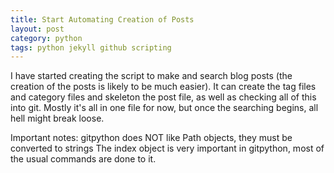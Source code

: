```yaml
---
title: Start Automating Creation of Posts
layout: post
category: python
tags: python jekyll github scripting
---
```

I have started creating the script to make and search blog posts (the creation of the posts is likely to be much easier).
It can create the tag files and category files and skeleton the post file, as well as checking all of this into git. Mostly
it's all in one file for now, but once the searching begins, all hell might break loose.

Important notes:
gitpython does NOT like Path objects, they must be converted to strings
The index object is very important in gitpython, most of the usual commands are done to it.
